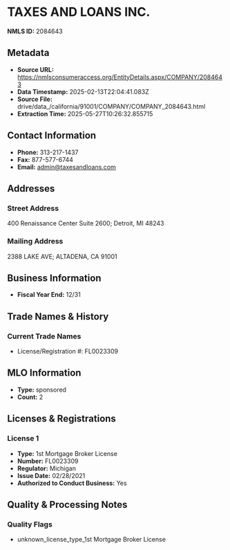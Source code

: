 # TAXES AND LOANS INC.

**NMLS ID:** 2084643

## Metadata
- **Source URL:** https://nmlsconsumeraccess.org/EntityDetails.aspx/COMPANY/2084643
- **Data Timestamp:** 2025-02-13T22:04:41.083Z
- **Source File:** drive/data_/california/91001/COMPANY/COMPANY_2084643.html
- **Extraction Time:** 2025-05-27T10:26:32.855715

## Contact Information
- **Phone:** 313-217-1437
- **Fax:** 877-577-6744
- **Email:** admin@taxesandloans.com

## Addresses
### Street Address
400 Renaissance Center Suite 2600; Detroit, MI 48243

### Mailing Address
2388 LAKE AVE; ALTADENA, CA 91001

## Business Information
- **Fiscal Year End:** 12/31

## Trade Names & History
### Current Trade Names
- License/Registration #: FL0023309

## MLO Information
- **Type:** sponsored
- **Count:** 2

## Licenses & Registrations

### License 1
- **Type:** 1st Mortgage Broker License
- **Number:** FL0023309
- **Regulator:** Michigan
- **Issue Date:** 02/28/2021
- **Authorized to Conduct Business:** Yes

## Quality & Processing Notes
### Quality Flags
- unknown_license_type_1st Mortgage Broker License
